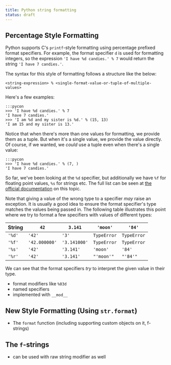 ```yaml
---
title: Python string formatting
status: draft
---
```


## Percentage Style Formatting

Python supports C's `printf`-style formatting using percentage prefixed format specifiers. For
example, the format specifier `d` is used for formatting integers, so the expression `'I have %d
candies.' % 7` would return the string `'I have 7 candies.'`.

The syntax for this style of formatting follows a structure like the below:

    <string-expression> % <single-format-value-or-tuple-of-multiple-values>

Here's a few examples:

    :::pycon
    >>> 'I have %d candies.' % 7
    'I have 7 candies.'
    >>> 'I am %d and my sister is %d.' % (15, 13)
    'I am 15 and my sister is 13.'

Notice that when there's more than one values for formatting, we provide them as a tuple. But when
it's a single value, we provide the value directly. Of course, if we wanted, we *could* use a tuple
even when there's a single value:

    :::pycon
    >>> 'I have %d candies.' % (7, )
    'I have 7 candies.'

So far, we've been looking at the `%d` specifier, but additionally we have `%f` for floating point
values, `%s` for strings etc. The full list can be seen at [the official
documentation](https://docs.python.org/3/library/stdtypes.html#printf-style-string-formatting) on
this topic.

Note that giving a value of the wrong type to a specifier *may* raise an exception. It is usually a
good idea to ensure the format specifier's type matches the values being passed in. The following
table illustrates this point where we try to format a few specifiers with values of different types:

| String | `42`          | `3.141`      | `'moon'`    | `'84'`      |
| ------ | ------------- | ------------ | ----------- | ----------- |
| `'%d'` | `'42'`        | `'3'`        | `TypeError` | `TypeError` |
| `'%f'` | `'42.000000'` | `'3.141000'` | `TypeError` | `TypeError` |
| `'%s'` | `'42'`        | `'3.141'`    | `'moon'`    | `'84'`      |
| `'%r'` | `'42'`        | `'3.141'`    | `"'moon'"`  | `"'84'"`    |

We can see that the format specifiers *try* to interpret the given value in their type.

- format modifiers like `%03d`
- named specifiers
- implemented with `__mod__`

## New Style Formatting (Using `str.format`)

- The `format` function (including supporting custom objects on it, f-strings)

## The `f`-strings

- can be used with raw string modifier as well

